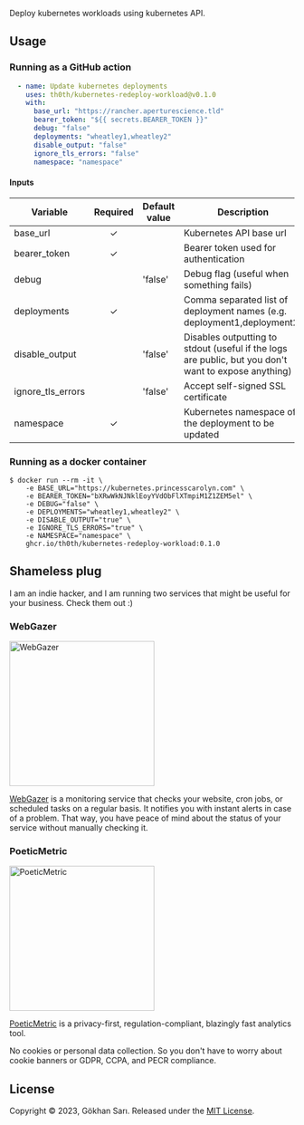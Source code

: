 Deploy kubernetes workloads using kubernetes API.

## Usage

### Running as a GitHub action

```yaml
  - name: Update kubernetes deployments
    uses: th0th/kubernetes-redeploy-workload@v0.1.0
    with:
      base_url: "https://rancher.aperturescience.tld"
      bearer_token: "${{ secrets.BEARER_TOKEN }}"
      debug: "false"
      deployments: "wheatley1,wheatley2"
      disable_output: "false"
      ignore_tls_errors: "false"
      namespace: "namespace"
```

#### Inputs

| Variable          | Required | Default value | Description                                                                                          |
|-------------------|:--------:|---------------|------------------------------------------------------------------------------------------------------|
| base_url          |    ✓     |               | Kubernetes API base url                                                                              |
| bearer_token      |    ✓     |               | Bearer token used for authentication                                                                 |
| debug             |          | 'false'       | Debug flag (useful when something fails)                                                             |
| deployments       |    ✓     |               | Comma separated list of deployment names (e.g. deployment1,deployment2)                              |
| disable_output    |          | 'false'       | Disables outputting to stdout (useful if the logs are public, but you don't want to expose anything) |
| ignore_tls_errors |          | 'false'       | Accept self-signed SSL certificate                                                                   |
| namespace         |    ✓     |               | Kubernetes namespace of the deployment to be updated                                                 |

### Running as a docker container

```shell script
$ docker run --rm -it \
    -e BASE_URL="https://kubernetes.princesscarolyn.com" \
    -e BEARER_TOKEN="bXRwWkNJNklEoyYVdObFlXTmpiM1Z1ZEM5el" \
    -e DEBUG="false" \
    -e DEPLOYMENTS="wheatley1,wheatley2" \
    -e DISABLE_OUTPUT="true" \
    -e IGNORE_TLS_ERRORS="true" \
    -e NAMESPACE="namespace" \
    ghcr.io/th0th/kubernetes-redeploy-workload:0.1.0
```

## Shameless plug

I am an indie hacker, and I am running two services that might be useful for your business. Check them out :)

### WebGazer

[<img alt="WebGazer" src="https://user-images.githubusercontent.com/698079/162474223-f7e819c4-4421-4715-b8a2-819583550036.png" width="256" />](https://www.webgazer.io/?utm_source=github&utm_campaign=rancher-redeploy-workload-readme)

[WebGazer](https://www.webgazer.io/?utm_source=github&utm_campaign=rancher-redeploy-workload-readme) is a monitoring
service that checks your website, cron jobs, or scheduled tasks on a regular basis. It notifies
you with instant alerts in case of a problem. That way, you have peace of mind about the status of your service without
manually checking it.

### PoeticMetric

[<img alt="PoeticMetric" src="https://user-images.githubusercontent.com/698079/162474946-7c4565ba-5097-4a42-8821-d087e6f56a5d.png" width="256" />](https://www.poeticmetric.com/?utm_source=github&utm_campaign=rancher-redeploy-workload-readme)

[PoeticMetric](https://www.poeticmetric.com/?utm_source=github&utm_campaign=rancher-redeploy-workload-readme) is a
privacy-first, regulation-compliant, blazingly fast analytics tool.

No cookies or personal data collection. So you don't have to worry about cookie banners or GDPR, CCPA, and PECR
compliance.

## License

Copyright © 2023, Gökhan Sarı. Released under the [MIT License](LICENSE).
